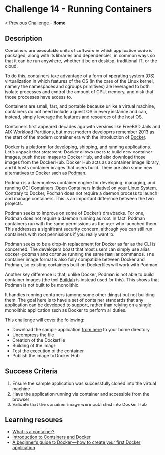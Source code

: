 # Challenge 14 - Running Containers

[< Previous Challenge](./Challenge-13.md) - **[Home](../README.md)**

## Description

Containers are executable units of software in which application code is packaged, along with its libraries and dependencies, in common ways so that it can be run anywhere, whether it be on desktop, traditional IT, or the cloud.

To do this, containers take advantage of a form of operating system (OS) virtualization in which features of the OS (in the case of the Linux kernel, namely the namespaces and cgroups primitives) are leveraged to both isolate processes and control the amount of CPU, memory, and disk that those processes have access to.

Containers are small, fast, and portable because unlike a virtual machine, containers do not need include a guest OS in every instance and can, instead, simply leverage the features and resources of the host OS.

Containers first appeared decades ago with versions like FreeBSD Jails and AIX Workload Partitions, but most modern developers remember 2013 as the start of the modern container era with the introduction of [Docker](https://www.docker.com/).

Docker is a platform for developing, shipping, and running applications. Let’s unpack that statement. Docker allows users to build new container images, push those images to Docker Hub, and also download those images from the Docker Hub. Docker Hub acts as a container image library, and it hosts container images that users build. There are also some new alternatives to Docker such as [Podman](https://podman.io/).

Podman is a daemonless container engine for developing, managing, and running OCI Containers (Open Containers Initiative) on your Linux System. Contrary to Docker, Podman does not require a daemon process to launch and manage containers. This is an important difference between the two projects.

Podman seeks to improve on some of Docker’s drawbacks. For one, Podman does not require a daemon running as root. In fact, Podman containers run with the same permissions as the user who launched them. This addresses a significant security concern, although you can still run containers with root permissions if you really want to.

Podman seeks to be a drop-in replacement for Docker as far as the CLI is concerned. The developers boast that most users can simply use alias docker=podman and continue running the same familiar commands. The container image format is also fully compatible between Docker and Podman, so existing containers built on Dockerfiles will work with Podman.

Another key difference is that, unlike Docker, Podman is not able to build container images (the tool [Buildah](https://buildah.io/) is instead used for this). This shows that Podman is not built to be monolithic.

It handles running containers (among some other things) but not building them. The goal here is to have a set of container standards that any application can be developed to support, rather than relying on a single monolithic application such as Docker to perform all duties.

This challenge will cover the following: 

- Download the sample application [from here](/resources/simple-php-app.tar.gz) to your home directory
- Uncompress the file
- Creation of the Dockerfile
- Building of the image
- Test the execution of the container
- Publish the image to Docker Hub

## Success Criteria

1. Ensure the sample application was successfully cloned into the virtual machine
2. Have the application running via container and accessible from the browser
3. Validate that the container image were published into Docker Hub

## Learning resoures

- [What is a container?](https://azure.microsoft.com/en-us/resources/cloud-computing-dictionary/what-is-a-container/)
- [Introduction to Containers and Docker](https://learn.microsoft.com/en-us/dotnet/architecture/microservices/container-docker-introduction)
- [A beginner’s guide to Docker — how to create your first Docker application](https://www.freecodecamp.org/news/a-beginners-guide-to-docker-how-to-create-your-first-docker-application-cc03de9b639f/)
